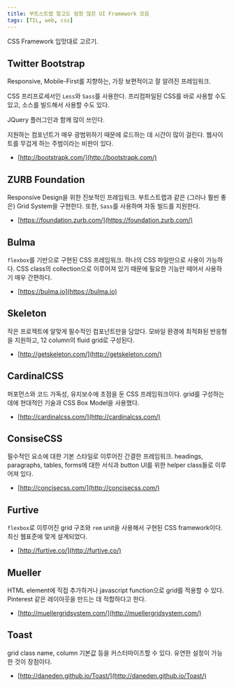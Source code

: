 ```yaml
---
title: 부트스트랩 말고도 엄청 많은 UI Framework 모음
tags: [TIL, web, css]
---
```


CSS Framework 입맛대로 고르기. 

<!--more-->

## Twitter Bootstrap
Responsive, Mobile-First를 지향하는, 가장 보편적이고 잘 알려진 프레임워크.

CSS 프리프로세서인 `Less`와 `Sass`를 사용한다. 프리컴파일된 CSS를 바로 사용할 수도 있고, 소스를 빌드해서 사용할 수도 있다.

JQuery 플러그인과 함께 많이 쓰인다.

지원하는 컴포넌트가 매우 광범위하기 때문에 로드하는 데 시간이 많이 걸린다. 웹사이트를 무겁게 하는 주범이라는 비판이 있다.

- [http://bootstrapk.com/](http://bootstrapk.com/)

## ZURB Foundation
Responsive Design을 위한 진보적인 프레임워크. 부트스트랩과 같은 (그러나 훨씬 좋은) Grid System을 구현한다. 또한, `Sass`를 사용하며 자동 빌드를 지원한다.

- [https://foundation.zurb.com/](https://foundation.zurb.com/)

## Bulma
`flexbox`를 기반으로 구현된 CSS 프레임워크. 하나의 CSS 파일만으로 사용이 가능하다. CSS class의 collection으로 이루어져 있기 때문에 필요한 기능만 떼어서 사용하기 매우 간편하다.

- [https://bulma.io](https://bulma.io)

## Skeleton
작은 프로젝트에 알맞게 필수적인 컴포넌트만을 담았다. 모바일 환경에 최적화된 반응형을 지원하고, 12 column의 fluid grid로 구성된다.

- [http://getskeleton.com/](http://getskeleton.com/)

## CardinalCSS
퍼포먼스와 코드 가독성, 유지보수에 초점을 둔 CSS 프레임워크이다. grid를 구성하는 데에 현대적인 기술과 CSS Box Model을 사용했다. 

- [http://cardinalcss.com/](http://cardinalcss.com/)

## ConsiseCSS
필수적인 요소에 대한 기본 스타일로 이루어진 간결한 프레임워크. headings, paragraphs, tables, forms에 대한 서식과 button UI를 위한 helper class들로 이루어져 있다.

- [http://concisecss.com/](http://concisecss.com/)

## Furtive
`flexbox`로 이루어진 grid 구조와 `rem` unit을 사용해서 구현된 CSS framework이다. 최신 웹표준에 맞게 설계되었다.

- [http://furtive.co/](http://furtive.co/)

## Mueller
HTML element에 직접 추가하거나 javascript function으로 grid를 적용할 수 있다. Pinterest 같은 레이아웃을 만드는 데 적합하다고 한다.

- [http://muellergridsystem.com/](http://muellergridsystem.com/)

## Toast
grid class name, column 기본값 등을 커스터마이즈할 수 있다. 유연한 설정이 가능한 것이 장점이다.

- [http://daneden.github.io/Toast/](http://daneden.github.io/Toast/)